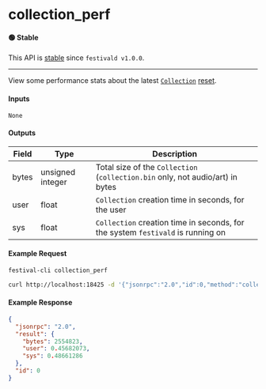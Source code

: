 # collection_perf

#### 🟢 Stable
This API is [stable](/api-stability/marker.md) since `festivald v1.0.0`.

---

View some performance stats about the latest [`Collection`](/common-objects/collection.md) [reset](/json-rpc/collection/collection_new.md).

#### Inputs

`None`

#### Outputs

| Field | Type             | Description |
|-------|------------------|-------------|
| bytes | unsigned integer | Total size of the `Collection` (`collection.bin` only, not audio/art) in bytes
| user  | float            | `Collection` creation time in seconds, for the user
| sys   | float            | `Collection` creation time in seconds, for the system `festivald` is running on

#### Example Request
```bash
festival-cli collection_perf
```
```bash
curl http://localhost:18425 -d '{"jsonrpc":"2.0","id":0,"method":"collection_perf"}'
```

#### Example Response
```json
{
  "jsonrpc": "2.0",
  "result": {
    "bytes": 2554823,
    "user": 0.45682073,
    "sys": 0.48661286
  },
  "id": 0
}
```
